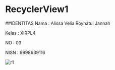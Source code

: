 # RecyclerView1

##IDENTITAS
Nama : Alissa Velia Royhatul Jannah

Kelas : XIRPL4

NO : 03

NISN : 9998639116

![r1](https://cloud.githubusercontent.com/assets/22128652/20029047/56f0773c-a374-11e6-8b61-0f6d6df515e3.JPG)
